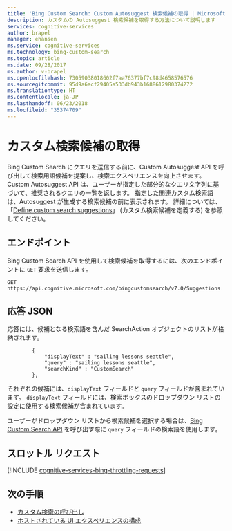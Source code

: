 ```yaml
---
title: 'Bing Custom Search: Custom Autosuggest 検索候補の取得 | Microsoft Docs'
description: カスタムの Autosuggest 検索候補を取得する方法について説明します
services: cognitive-services
author: brapel
manager: ehansen
ms.service: cognitive-services
ms.technology: bing-custom-search
ms.topic: article
ms.date: 09/28/2017
ms.author: v-brapel
ms.openlocfilehash: 73059038018602f7aa76377bf7c98d4658576576
ms.sourcegitcommit: 95d9a6acf29405a533db943b1688612980374272
ms.translationtype: HT
ms.contentlocale: ja-JP
ms.lasthandoff: 06/23/2018
ms.locfileid: "35374709"
---
```

# <a name="get-custom-suggestions"></a>カスタム検索候補の取得
Bing Custom Search にクエリを送信する前に、Custom Autosuggest API を呼び出して検索用語候補を提案し、検索エクスペリエンスを向上させます。 Custom Autosuggest API は、ユーザーが指定した部分的なクエリ文字列に基づいて、推奨されるクエリの一覧を返します。 指定した関連カスタム検索語は、Autosuggest が生成する検索候補の前に表示されます。 詳細については、「[Define custom search suggestions](define-custom-suggestions.md)」 (カスタム検索候補を定義する) を参照してください。

## <a name="endpoint"></a>エンドポイント
Bing Custom Search API を使用して検索候補を取得するには、次のエンドポイントに `GET` 要求を送信します。

```
GET https://api.cognitive.microsoft.com/bingcustomsearch/v7.0/Suggestions 
```

## <a name="response-json"></a>応答 JSON
応答には、候補となる検索語を含んだ SearchAction オブジェクトのリストが格納されます。

```
        {  
            "displayText" : "sailing lessons seattle",  
            "query" : "sailing lessons seattle",  
            "searchKind" : "CustomSearch"  
        },  
```

それぞれの候補には、`displayText` フィールドと `query` フィールドが含まれています。 `displayText` フィールドには、検索ボックスのドロップダウン リストの設定に使用する検索候補が含まれています。

ユーザーがドロップダウン リストから検索候補を選択する場合は、[Bing Custom Search API](overview.md) を呼び出す際に `query` フィールドの検索語を使用します。

## <a name="throttling-requests"></a>スロットル リクエスト

[!INCLUDE [cognitive-services-bing-throttling-requests](../../../includes/cognitive-services-bing-throttling-requests.md)]

## <a name="next-steps"></a>次の手順

- [カスタム検索の呼び出し](./search-your-custom-view.md)
- [ホストされている UI エクスペリエンスの構成](./hosted-ui.md)